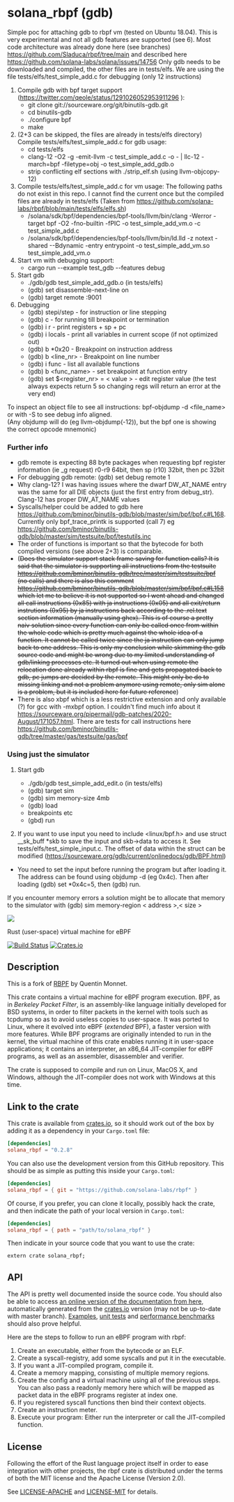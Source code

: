 # solana_rbpf (gdb)

Simple poc for attaching gdb to rbpf vm (tested on Ubuntu 18.04). This is very experimental and not all gdb features are supported (see 6). Most code architecture was already done here (see branches) https://github.com/Sladuca/rbpf/tree/main and described here https://github.com/solana-labs/solana/issues/14756
Only gdb needs to be downloaded and compiled, the other files are in tests/elfs.
We are using the file tests/elfs/test_simple_add.c for debugging (only 12 instructions)
1. Compile gdb with bpf target support (https://twitter.com/qeole/status/1291026052953911296
):
    - git clone git://sourceware.org/git/binutils-gdb.git
    - cd binutils-gdb
    - ./configure bpf
    - make    
2. (2+3 can be skipped, the files are already in tests/elfs directory)
Compile tests/elfs/test_simple_add.c for gdb usage:
    - cd tests/elfs
    - clang-12 -O2 -g -emit-llvm -c test_simple_add.c -o - | llc-12 -march=bpf -filetype=obj -o test_simple_add_gdb.o
     - strip conflicting elf sections with ./strip_elf.sh (using llvm-objcopy-12)
 3. Compile tests/elfs/test_simple_add.c for vm usage:
     The following paths do not exist in this repo. I cannot find the current once but the compiled files are already in tests/elfs
     (Taken from https://github.com/solana-labs/rbpf/blob/main/tests/elfs/elfs.sh)
     - /solana/sdk/bpf/dependencies/bpf-tools/llvm/bin/clang -Werror -target bpf -O2 -fno-builtin -fPIC -o test_simple_add_vm.o -c test_simple_add.c
     - /solana/sdk/bpf/dependencies/bpf-tools/llvm/bin/ld.lld -z
notext -shared --Bdynamic -entry entrypoint -o test_simple_add_vm.so test_simple_add_vm.o
4. Start vm with debugging support:
    - cargo run --example test_gdb --features debug
5. Start gdb
    - ./gdb/gdb test_simple_add_gdb.o (in tests/elfs)
    - (gdb) set disassemble-next-line on
    - (gdb) target remote :9001
6. Debugging
     - (gdb) stepi/step - for instruction or line stepping
     - (gdb) c - for running till breakpoint or termination
     - (gdb) i r - print registers + sp + pc
     - (gdb) i locals - print all variables in current scope (if not optimized out)
     - (gdb) b *0x20 - Breakpoint on instruction address 
     - (gdb) b <line_nr> - Breakpoint on line number
     - (gdb) i func - list all available functions
     - (gdb) b <func_name> - set breakpoint at function entry
     - (gdb) set $<register_nr> = < value >    - edit register value (the test always expects return 5 so changing regs will return an error at the very end)
  
To inspect an object file to see all instructions: bpf-objdump -d <file_name> or with -S to see debug info aligned.  
(Any objdump will do (eg llvm-objdump(-12)), but the bpf one is showing the correct opcode mnemonic)

### Further info
- gdb remote is expecting 88 byte packages when requesting bpf register information (ie _g request) r0-r9 64bit, then sp (r10) 32bit, then pc 32bit
- For debugging gdb remote: (gdb) set debug remote 1
- Why clang-12? I was having issues where the dwarf DW_AT_NAME entry was the same for all DIE objects (just the first entry from debug_str). Clang-12 has proper DW_AT_NAME values
- Syscalls/helper could be added to gdb here https://github.com/bminor/binutils-gdb/blob/master/sim/bpf/bpf.c#L168. Currently only bpf_trace_printk is supported (call 7) eg https://github.com/bminor/binutils-gdb/blob/master/sim/testsuite/bpf/testutils.inc 
- The order of functions is important so that the bytecode for both compiled versions (see above 2+3) is comparable.
- (~~Does the simulator support stack frame saving for function calls? It is said that the simulator is supporting all instructions from the testsuite https://github.com/bminor/binutils-gdb/tree/master/sim/testsuite/bpf (no calls) and there is also this comment https://github.com/bminor/binutils-gdb/blob/master/sim/bpf/bpf.c#L158 which let me to believe it is not supported so I went ahead and changed all call instructions (0x85) with ja instructions (0x05) and all exit/return instrutions (0x95) by ja instructions back according to the .rel.text section information (manually using ghex). This is of course a pretty naiv solution since every function can only be called once from within the whole code which is pretty much against the whole idea of a function. It cannot be called twice since the ja instruction can only jump back to one address. This is only my conclusion while skimming the gdb source code and might be wrong due to my limited understanding of gdb/linking processes etc. It turned out when using remote the relocation done already within rbpf is fine and gets propagated back to gdb, pc jumps are decided by the remote. This might only be do to missing linking and not a problem anymore using remote, only sim alone is a problem, but it is included here for future reference~~)
- There is also xbpf which is a less restrictive extension and only available (?) for gcc with -mxbpf option. I couldn't find much info about it https://sourceware.org/pipermail/gdb-patches/2020-August/171057.html. There are tests for call instructions here https://github.com/bminor/binutils-gdb/tree/master/gas/testsuite/gas/bpf

### Using just the simulator
1. Start gdb
    - ./gdb/gdb test_simple_add_edit.o (in tests/elfs)
    - (gdb) target sim
    - (gdb) sim memory-size 4mb
    - (gdb) load
    - breakpoints etc
    - (gbd) run

2. If you want to use input you need to include <linux/bpf.h> and use struct __sk_buff *skb to save the input and skb->data to access it. See tests/elfs/test_simple_input.c. The offset of data within the struct can be modified (https://sourceware.org/gdb/current/onlinedocs/gdb/BPF.html)
- You need to set the input before running the program but after loading it. The address can be found using objdump -d (eg 0x4c). Then after loading (gdb) set *0x4c=5, then (gdb) run.

If you encounter memory errors a solution might be to allocate that memory to the simulator with (gdb) sim memory-region < address >,< size >
  
    

![](misc/rbpf_256.png)

Rust (user-space) virtual machine for eBPF

[![Build Status](https://travis-ci.org/solana-labs/rbpf.svg?branch=main)](https://travis-ci.org/solana-labs/rbpf)
[![Crates.io](https://img.shields.io/crates/v/solana_rbpf.svg)](https://crates.io/crates/solana_rbpf)

## Description

This is a fork of [RBPF](https://github.com/qmonnet/rbpf) by Quentin Monnet.

This crate contains a virtual machine for eBPF program execution. BPF, as in
_Berkeley Packet Filter_, is an assembly-like language initially developed for
BSD systems, in order to filter packets in the kernel with tools such as
tcpdump so as to avoid useless copies to user-space. It was ported to Linux,
where it evolved into eBPF (_extended_ BPF), a faster version with more
features. While BPF programs are originally intended to run in the kernel, the
virtual machine of this crate enables running it in user-space applications;
it contains an interpreter, an x86_64 JIT-compiler for eBPF programs, as well as
an assembler, disassembler and verifier.

The crate is supposed to compile and run on Linux, MacOS X, and Windows,
although the JIT-compiler does not work with Windows at this time.

## Link to the crate

This crate is available from [crates.io](https://crates.io/crates/solana_rbpf),
so it should work out of the box by adding it as a dependency in your
`Cargo.toml` file:

```toml
[dependencies]
solana_rbpf = "0.2.8"
```

You can also use the development version from this GitHub repository. This
should be as simple as putting this inside your `Cargo.toml`:

```toml
[dependencies]
solana_rbpf = { git = "https://github.com/solana-labs/rbpf" }
```

Of course, if you prefer, you can clone it locally, possibly hack the crate,
and then indicate the path of your local version in `Cargo.toml`:

```toml
[dependencies]
solana_rbpf = { path = "path/to/solana_rbpf" }
```

Then indicate in your source code that you want to use the crate:

```rust,ignore
extern crate solana_rbpf;
```

## API

The API is pretty well documented inside the source code. You should also be
able to access [an online version of the documentation from
here](https://docs.rs/solana_rbpf/), automatically generated from the
[crates.io](https://crates.io/crates/solana_rbpf)
version (may not be up-to-date with master branch).
[Examples](examples), [unit tests](tests) and [performance benchmarks](benches)
should also prove helpful.

Here are the steps to follow to run an eBPF program with rbpf:

1. Create an executable, either from the bytecode or an ELF.
2. Create a syscall-registry, add some syscalls and put it in the executable.
3. If you want a JIT-compiled program, compile it.
4. Create a memory mapping, consisting of multiple memory regions.
5. Create the config and a virtual machine using all of the previous steps.
   You can also pass a readonly memory here which will be mapped as packet data
   in the eBPF programs register at index one.
6. If you registered syscall functions then bind their context objects.
7. Create an instruction meter.
8. Execute your program: Either run the interpreter or call the JIT-compiled
   function.

## License

Following the effort of the Rust language project itself in order to ease
integration with other projects, the rbpf crate is distributed under the terms
of both the MIT license and the Apache License (Version 2.0).

See [LICENSE-APACHE](LICENSE-APACHE) and [LICENSE-MIT](LICENSE-MIT) for details.
